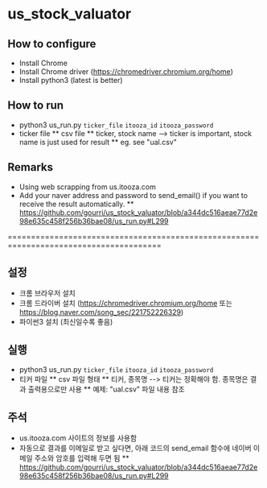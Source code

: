 # us_stock_valuator
## How to configure
  * Install Chrome
  * Install Chrome driver (https://chromedriver.chromium.org/home)
  * Install python3 (latest is better)
## How to run
  * python3 us_run.py `ticker_file` `itooza_id` `itooza_password`
  * ticker file
   ** csv file
   ** ticker, stock name --> ticker is important, stock name is just used for result
   ** eg. see "ual.csv"
## Remarks
* Using web scrapping from us.itooza.com
* Add your naver address and password to send_email() if you want to receive the result automatically.
 ** https://github.com/gourri/us_stock_valuator/blob/a344dc516aeae77d2e98e635c458f256b36bae08/us_run.py#L299
  
=======================================================================================
   
## 설정
  * 크롬 브라우저 설치
  * 크롬 드라이버 설치 (https://chromedriver.chromium.org/home 또는 https://blog.naver.com/song_sec/221752226329)
  * 파이썬3 설치 (최신일수록 좋음)
## 실행
  * python3 us_run.py `ticker_file` `itooza_id` `itooza_password`
  * 티커 파일
    ** csv 파일 형태
    ** 티커, 종목명 --> 티커는 정확해야 함. 종목명은 결과 출력용으로만 사용
    ** 예제: "ual.csv" 파일 내용 참조
## 주석
* us.itooza.com 사이트의 정보를 사용함
* 자동으로 결과를 이메일로 받고 싶다면, 아래 코드의 send_email 함수에 네이버 이메일 주소와 암호를 입력해 두면 됨
 ** https://github.com/gourri/us_stock_valuator/blob/a344dc516aeae77d2e98e635c458f256b36bae08/us_run.py#L299
